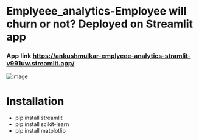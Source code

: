 # Emplyeee_analytics-Employee will churn or not? Deployed on Streamlit app



### App link https://ankushmulkar-emplyeee-analytics-stramlit-v991uw.streamlit.app/
![image](https://user-images.githubusercontent.com/19590985/164879211-011c61ce-4819-4481-84fa-e13d10c4fe01.png)

# Installation
- pip install streamlit
- pip install scikit-learn
- pip install matplotlib




